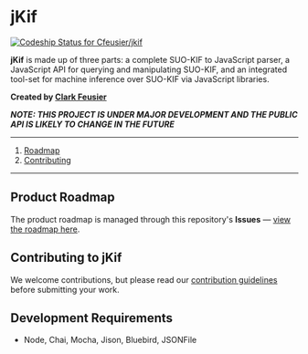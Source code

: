 # jKif

[ ![Codeship Status for Cfeusier/jkif](https://codeship.com/projects/c9841170-bbbe-0132-abec-42d19418d1e2/status?branch=master)](https://codeship.com/projects/72276)

**jKif** is made up of three parts: a complete SUO-KIF to JavaScript parser, a JavaScript API for querying and manipulating SUO-KIF, and an integrated tool-set for machine inference over SUO-KIF via JavaScript libraries.

<!-- INSERT SCREENSHOT -->
**Created by [Clark Feusier](http://clarkfeusier.com/pages/about)**

***NOTE: THIS PROJECT IS UNDER MAJOR DEVELOPMENT AND THE PUBLIC API IS LIKELY TO CHANGE IN THE FUTURE***

---

<!--
1. [Overview](#overview)
    1. [How It Works](#how-it-works)
-->

1. [Roadmap](#product-roadmap)
1. [Contributing](#contributing-to-jkif)

<!--

1. [Requirements](#development-requirements)
    1. [Installing Dependencies](#installing-dependencies)
    1. [Running the Server](#running-the-server)
1. [Deployment](#deployment)
1. [Documentation](#documentation)

-->

---

<!--
## Overview

### How It Works

INSERT Diagram and Explanation

-->
## Product Roadmap

The product roadmap is managed through this repository's **Issues** &mdash; [view the roadmap here](https://github.com/Cfeusier/jkif/issues).

## Contributing to jKif

We welcome contributions, but please read our [contribution guidelines](CONTRIBUTING.md) before submitting your work.

## Development Requirements

- Node, Chai, Mocha, Jison, Bluebird, JSONFile

<!--

### Installing Dependencies

### Running the Server

## Deployment

---

-->